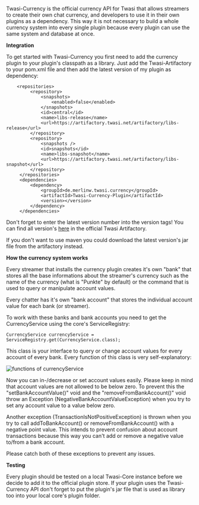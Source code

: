 Twasi-Currency is the official currency API for Twasi that allows streamers to create their own chat currency, and developers to use it in their own plugins as a dependency.
This way it is not necessary to build a whole currency system into every single plugin because every plugin can use the same system and database at once.

**Integration**

To get started with Twasi-Currency you first need to add the currency plugin to your plugin's classpath as a library.
Just add the Twasi-Artifactory to your pom.xml file and then add the latest version of my plugin as dependency:
```
    <repositories>
         <repository>
             <snapshots>
                 <enabled>false</enabled>
             </snapshots>
             <id>central</id>
             <name>libs-release</name>
             <url>https://artifactory.twasi.net/artifactory/libs-release</url>
         </repository>
         <repository>
             <snapshots />
             <id>snapshots</id>
             <name>libs-snapshot</name>
             <url>https://artifactory.twasi.net/artifactory/libs-snapshot</url>
         </repository>
     </repositories>
     <dependencies>
         <dependency>
             <groupId>de.merlinw.twasi.currency</groupId>
             <artifactId>Twasi-Currency-Plugin</artifactId>
             <version></version>
         </dependency>
     </dependencies>
```

Don't forget to enter the latest version number into the version tags!
You can find all version's [here](https://artifactory.twasi.net/artifactory/webapp/#/artifacts/browse/tree/General/libs-snapshot-local/de/merlinw/twasi/currency/Twasi-Currency-Plugin/1.0-SNAPSHOT) in the official Twasi Artifactory.

If you don't want to use maven you could download the latest version's jar file from the artifactory instead.

**How the currency system works**

Every streamer that installs the currency plugin creates it's own "bank" that stores all the base informations about the streamer's currency such as the name of the currency (what is "Punkte" by default) or the command that is used to query or manipulate account values.

Every chatter has it's own "bank account" that stores the individual account value for each bank (or streamer).

To work with these banks and bank accounts you need to get the CurrencyService using the core's ServiceRegistry:

```CurrencyService currencyService = ServiceRegistry.get(CurrencyService.class);```

This class is your interface to query or change account values for every account of every bank.
Every function of this class is very self-explanatory:

![functions of currencyService](https://i.imgur.com/4P0ojv9.png)

Now you can in-/decrease or set account values easily. Please keep in mind that account values are not allowed to be below zero.
To prevent this the "setBankAccountValue()" void and the "removeFromBankAccount()" void throw an Exception (NegativeBankAccountValueException) when you try to set any account value to a value below zero.

Another exception (TransactionIsNotPositiveException) is thrown when you try to call addToBankAccount() or removeFromBankAccount() with a negative point value.
This intends to prevent confusion about account transactions because this way you can't add or remove a negative value to/from a bank account.

Please catch both of these exceptions to prevent any issues.

**Testing**

Every plugin should be tested on a local Twasi-Core instance before we decide to add it to the official plugin store. If your plugin uses the Twasi-Currency API don't forget to put the plugin's jar file that is used as library too into your local core's plugin folder.
